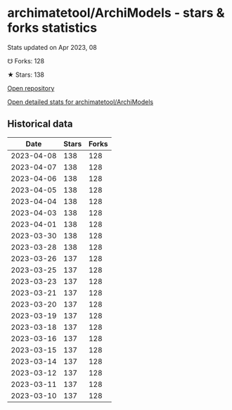 # archimatetool/ArchiModels - stars & forks statistics

Stats updated on Apr 2023, 08

☋ Forks: 128

★ Stars: 138

[Open repository](https://github.com/archimatetool/ArchiModels)

[Open detailed stats for archimatetool/ArchiModels](https://reviewgithub.com/rep/archimatetool/ArchiModels)

## Historical data
| Date | Stars | Forks |
|------|-------|-------|
| 2023-04-08 | 138 | 128 | 
| 2023-04-07 | 138 | 128 | 
| 2023-04-06 | 138 | 128 | 
| 2023-04-05 | 138 | 128 | 
| 2023-04-04 | 138 | 128 | 
| 2023-04-03 | 138 | 128 | 
| 2023-04-01 | 138 | 128 | 
| 2023-03-30 | 138 | 128 | 
| 2023-03-28 | 138 | 128 | 
| 2023-03-26 | 137 | 128 | 
| 2023-03-25 | 137 | 128 | 
| 2023-03-23 | 137 | 128 | 
| 2023-03-21 | 137 | 128 | 
| 2023-03-20 | 137 | 128 | 
| 2023-03-19 | 137 | 128 | 
| 2023-03-18 | 137 | 128 | 
| 2023-03-16 | 137 | 128 | 
| 2023-03-15 | 137 | 128 | 
| 2023-03-14 | 137 | 128 | 
| 2023-03-12 | 137 | 128 | 
| 2023-03-11 | 137 | 128 | 
| 2023-03-10 | 137 | 128 | 


